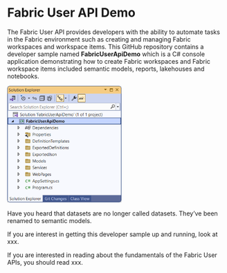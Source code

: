 # Fabric User API Demo

The Fabric User API provides developers with the ability to automate
tasks in the Fabric environment such as creating and managing Fabric
workspaces and workspace items. This GitHub repository contains a
developer sample named **FabricUserApiDemo** which is a C# console
application demonstrating how to create Fabric workspaces and Fabric
workspace items included semantic models, reports, lakehouses and
notebooks.

<img src="./images/ReadMe/media/image1.png"
style="width:2.75168in;height:2.79821in"
alt="A screenshot of a computer Description automatically generated" />

Have you heard that datasets are no longer called datasets. They’ve been
renamed to semantic models.

If you are interest in getting this developer sample up and running,
look at xxx.

If you are interested in reading about the fundamentals of the Fabric
User APIs, you should read xxx.

